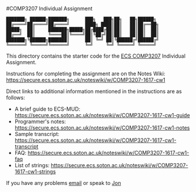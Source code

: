 #COMP3207 Individual Assignment

	███████╗ ██████╗███████╗      ███╗   ███╗██╗   ██╗██████╗            
	██╔════╝██╔════╝██╔════╝      ████╗ ████║██║   ██║██╔══██╗           
	█████╗  ██║     ███████╗█████╗██╔████╔██║██║   ██║██║  ██║           
	██╔══╝  ██║     ╚════██║╚════╝██║╚██╔╝██║██║   ██║██║  ██║           
	███████╗╚██████╗███████║      ██║ ╚═╝ ██║╚██████╔╝██████╔╝           
	╚══════╝ ╚═════╝╚══════╝      ╚═╝     ╚═╝ ╚═════╝ ╚═════╝            

This directory contains the starter code for the [ECS COMP3207](http://secure.ecs.soton.ac.uk/module/COMP3207) Individual Assignment.

Instructions for completing the assignment are on the Notes Wiki: https://secure.ecs.soton.ac.uk/noteswiki/w/COMP3207-1617-cw1

Direct links to additional information mentioned in the instructions are as follows:

* A brief guide to ECS-MUD: https://secure.ecs.soton.ac.uk/noteswiki/w/COMP3207-1617-cw1-guide
* Programmer's notes: https://secure.ecs.soton.ac.uk/noteswiki/w/COMP3207-1617-cw1-notes
* Sample transcript: https://secure.ecs.soton.ac.uk/noteswiki/w/COMP3207-1617-cw1-transcript
* FAQ: https://secure.ecs.soton.ac.uk/noteswiki/w/COMP3207-1617-cw1-faq
* List of strings: https://secure.ecs.soton.ac.uk/noteswiki/w/COMP3207-1617-cw1-strings

If you have any problems [email](mailto:jsh2@ecs.soton.ac.uk) or speak to [Jon](http://secure.ecs.soton.ac.uk/people/jsh2)


